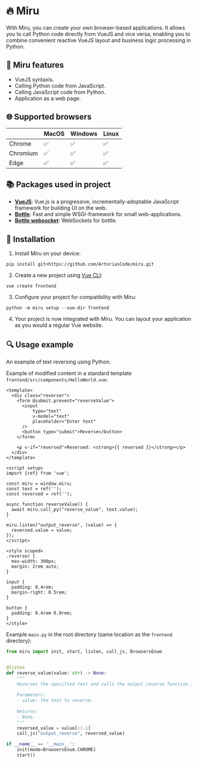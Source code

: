# 🔥 Miru
With Miru, you can create your own browser-based applications. It allows you to call Python code directly from VueJS and vice versa, enabling you to combine convenient reactive VueJS layout and business logic processing in Python.

## 📘 Miru features
- VueJS syntaxis.
- Calling Python code from JavaScript.
- Calling JavaScript code from Python.
- Application as a web page.

## 🌐 Supported browsers
|          | MacOS  | Windows | Linux  |
|----------|--------|---------|--------|
| Chrome   | ✅     | ✅      | ✅     |
| Chromium | ✅     | ✅      | ✅     |
| Edge     | ✅     | ✅      | ✅     |

## 📚 Packages used in project
- **[VueJS](https://github.com/vuejs/core)**: Vue.js is a progressive, incrementally-adoptable JavaScript framework for building UI on the web. 
- **[Bottle](https://pypi.org/project/bottle/)**: Fast and simple WSGI-framework for small web-applications.
- **[Bottle websocket](https://pypi.org/project/bottle-websocket/)**: WebSockets for bottle.

## 🔨 Installation
1) Install Miru on your device:
```
pip install git+https://github.com/ArtoriasCode/miru.git
```
2) Create a new project using [Vue CLI](https://cli.vuejs.org/#getting-started):
```
vue create frontend
```
3) Configure your project for compatibility with Miru:
```
python -m miru setup --vue-dir frontend
```
4) Your project is now integrated with Miru. You can layout your application as you would a regular Vue website.

## 🔍 Usage example
An example of text reversing using Python.

Example of modified content in a standard template `frontend/src/components/HelloWorld.vue`:
```vue
<template>
  <div class="reverser">
    <form @submit.prevent="reverseValue">
      <input
          type="text"
          v-model="text"
          placeholder="Enter text"
      />
      <button type="submit">Reverse</button>
    </form>

    <p v-if="reversed">Reversed: <strong>{{ reversed }}</strong></p>
  </div>
</template>

<script setup>
import {ref} from 'vue';

const miru = window.miru;
const text = ref('');
const reversed = ref('');

async function reverseValue() {
  await miru.call_py("reverse_value", text.value);
}

miru.listen("output_reverse", (value) => {
  reversed.value = value;
});
</script>

<style scoped>
.reverser {
  max-width: 300px;
  margin: 2rem auto;
}

input {
  padding: 0.4rem;
  margin-right: 0.5rem;
}

button {
  padding: 0.4rem 0.8rem;
}
</style>
```

Example `main.py` in the root directory (same location as the `frontend` directory):
```python
from miru import init, start, listen, call_js, BrowsersEnum


@listen
def reverse_value(value: str) -> None:
    """
    Reverses the specified text and calls the output_reverse function in your application's JavaScript.
    
    Parameters:
    - value: The text to reverse.
    
    Returns:
    - None.
    """
    reversed_value = value[::-1]
    call_js("output_reverse", reversed_value)

if __name__ == '__main__':
    init(mode=BrowsersEnum.CHROME)
    start()
```